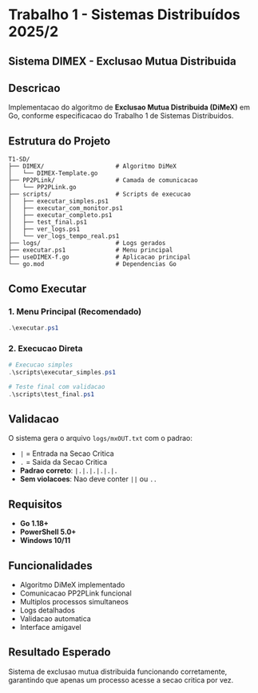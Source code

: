 # Trabalho 1 - Sistemas Distribuídos 2025/2
## Sistema DIMEX - Exclusao Mutua Distribuida

## Descricao
Implementacao do algoritmo de **Exclusao Mutua Distribuida (DiMeX)** em Go, conforme especificacao do Trabalho 1 de Sistemas Distribuidos.

## Estrutura do Projeto
```
T1-SD/
├── DIMEX/                    # Algoritmo DiMeX
│   └── DIMEX-Template.go
├── PP2PLink/                 # Camada de comunicacao
│   └── PP2PLink.go
├── scripts/                  # Scripts de execucao
│   ├── executar_simples.ps1
│   ├── executar_com_monitor.ps1
│   ├── executar_completo.ps1
│   ├── test_final.ps1
│   ├── ver_logs.ps1
│   └── ver_logs_tempo_real.ps1
├── logs/                     # Logs gerados
├── executar.ps1              # Menu principal
├── useDIMEX-f.go             # Aplicacao principal
└── go.mod                    # Dependencias Go
```

## Como Executar

### 1. Menu Principal (Recomendado)
```powershell
.\executar.ps1
```

### 2. Execucao Direta
```powershell
# Execucao simples
.\scripts\executar_simples.ps1

# Teste final com validacao
.\scripts\test_final.ps1
```

## Validacao
O sistema gera o arquivo `logs/mxOUT.txt` com o padrao:
- `|` = Entrada na Secao Critica
- `.` = Saida da Secao Critica
- **Padrao correto**: `|.|.|.|.|.|.`
- **Sem violacoes**: Nao deve conter `||` ou `..`

## Requisitos
- **Go 1.18+**
- **PowerShell 5.0+**
- **Windows 10/11**

## Funcionalidades
- Algoritmo DiMeX implementado
- Comunicacao PP2PLink funcional
- Multiplos processos simultaneos
- Logs detalhados
- Validacao automatica
- Interface amigavel

## Resultado Esperado
Sistema de exclusao mutua distribuida funcionando corretamente, garantindo que apenas um processo acesse a secao critica por vez.
